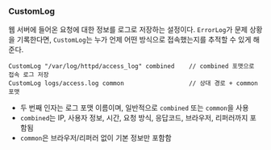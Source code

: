 ### CustomLog

웹 서버에 들어온 요청에 대한 정보를 로그로 저장하는 설정이다. `ErrorLog`가 문제 상황을 기록한다면, `CustomLog`는 누가 언제 어떤 방식으로 접속했는지를 추적할 수 있게 해준다.

```
CustomLog "/var/log/httpd/access_log" combined    // combined 포맷으로 접속 로그 저장
CustomLog logs/access.log common                  // 상대 경로 + common 포맷

```

- 두 번째 인자는 로그 포맷 이름이며, 일반적으로 `combined` 또는 `common`을 사용
- `combined`는 IP, 사용자 정보, 시간, 요청 방식, 응답코드, 브라우저, 리퍼러까지 포함됨
- `common`은 브라우저/리퍼러 없이 기본 정보만 포함함